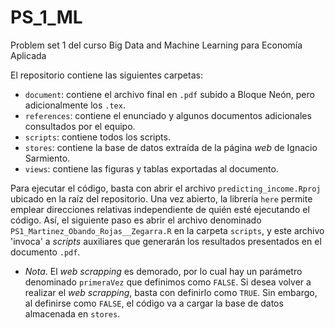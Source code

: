 # PS_1_ML
Problem set 1 del curso Big Data and Machine Learning para Economía Aplicada

El repositorio contiene las siguientes carpetas:

- `document`: contiene el archivo final en `.pdf` subido a Bloque Neón, pero adicionalmente los `.tex`. 
- `references`: contiene el enunciado y algunos documentos adicionales consultados por el equipo.
- `scripts`: contiene todos los scripts.
- `stores`: contiene la base de datos extraída de la página _web_ de Ignacio Sarmiento. 
- `views`: contiene las figuras y tablas exportadas al documento.

Para ejecutar el código, basta con abrir el archivo `predicting_income.Rproj` ubicado en la raíz del repositorio. Una vez abierto, la librería `here` permite emplear direcciones relativas independiente de quién esté ejecutando el código. Así, el siguiente paso es abrir el archivo denominado `PS1_Martinez_Obando_Rojas__Zegarra.R` en la carpeta `scripts`, y este archivo 'invoca' a _scripts_ auxiliares que generarán los resultados presentados en el documento `.pdf`. 
* _Nota_. El _web scrapping_ es demorado, por lo cual hay un parámetro denominado `primeraVez` que definimos como `FALSE`. Si desea volver a realizar el _web scrapping_, basta con definirlo como `TRUE`. Sin embargo, al definirse como `FALSE`, el código va a cargar la base de datos almacenada en `stores`.